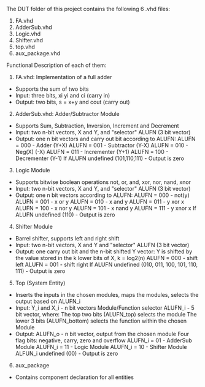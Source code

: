 The DUT folder of this project contains the following 6 .vhd files:

1. FA.vhd
2. AdderSub.vhd
3. Logic.vhd
4. Shifter.vhd
5. top.vhd
6. aux_package.vhd

Functional Description of each of them:

1. FA.vhd: Implementation of a full adder
- Supports the sum of two bits
- Input: three bits, xi yi and ci (carry in)
- Output: two bits, s = x+y and cout (carry out)

2. AdderSub.vhd: Adder/Subtractor Module 
- Supports Sum, Subtraction, Inversion, Increment and Decrement
- Input: two n-bit vectors, X and Y, and "selector" ALUFN (3 bit vector)
- Output: one n bit vectors and carry out bit according to ALUFN:
        ALUFN = 000 - Adder (Y+X)
        ALUFN = 001 - Subtractor (Y-X)
        ALUFN = 010 - Neg(X) (-X)
        ALUFN = 011 - Incrementer (Y+1)
        ALUFN = 100 - Decrementer (Y-1)
        If ALUFN undefined (101,110,111) - Output is zero

3. Logic Module
- Supports bitwise boolean operations not, or, and, xor, nor, nand, xnor
- Input: two n-bit vectors, X and Y, and "selector" ALUFN (3 bit vector)
- Output: one n bit vectors according to ALUFN:
        ALUFN = 000 - not(y)
        ALUFN = 001 - x or y
        ALUFN = 010 - x and y
        ALUFN = 011 - y xor x
        ALUFN = 100 - x nor y
        ALUFN = 101 - x nand y
        ALUFN = 111 - y xnor x
        If ALUFN undefined (110) - Output is zero
    
4. Shifter Module
- Barrel shifter, supports left and right shift
- Input: two n-bit vectors, X and Y and "selector" ALUFN (3 bit vector)
- Output: one carry out bit and the n-bit shifted Y vector:
        Y is shifted by the value stored in the k lower bits of X,
        k = log2(n)
        ALUFN = 000 - shift left
        ALUFN = 001 - shift right
        If ALUFN undefined (010, 011, 100, 101, 110, 111) - Output is zero

5. Top (System Entity)
- Inserts the inputs in the chosen modules, maps the modules, selects the output based on ALUFN_i
- Input: Y_i and X_i - n bit vectors
        Module/Function selector ALUFN_i - 5 bit vector, where:
            The top two bits (ALUFN_top) selects the module
            The lower 3 bits (ALUFN_bottom) selects the function within the chosen Module
- Output: ALUFN_o - n bit vector, output from the chosen module
          Four flag bits: negative, carry, zero and overflow
          ALUFN_i = 01 - AdderSub Module
          ALUFN_i = 11 - Logic Module
          ALUFN_i = 10 - Shifter Module
          ALFUN_i undefined (00) - Output is zero

6. aux_package
- Contains component declaration for all entities
